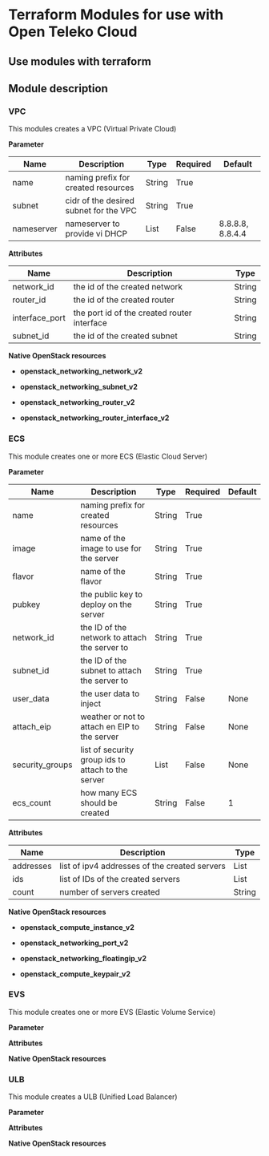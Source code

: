 # Terraform Modules for use with Open Teleko Cloud

## Use modules with terraform

## Module description

### VPC

This modules creates a VPC (Virtual Private Cloud)

**Parameter**

| Name | Description | Type | Required | Default |
|---|---|---|---|---|
| name | naming prefix for created resources | String | True | |
| subnet | cidr of the desired subnet for the VPC | String | True | |
| nameserver | nameserver to provide vi DHCP | List | False | 8.8.8.8, 8.8.4.4 |

**Attributes**

| Name | Description | Type |
|---|---|---|
| network\_id | the id of the created network | String |
| router\_id | the id of the created router | String |
| interface\_port| the port id of the created router interface | String |
| subnet\_id | the id of the created subnet | String |

**Native OpenStack resources**

* **openstack\_networking_network\_v2**

* **openstack\_networking_subnet\_v2**

* **openstack\_networking_router\_v2**

* **openstack\_networking_router\_interface\_v2**

### ECS

This module creates one or more ECS (Elastic Cloud Server)

**Parameter**

| Name | Description | Type | Required | Default |
|---|---|---|---|---|
| name | naming prefix for created resources | String | True | |
| image | name of the image to use for the server| String |True | |
| flavor | name of the flavor | String | True | |
| pubkey | the public key to deploy on the server | String | True| |
| network\_id | the ID of the network to attach the server to | String |True | |
| subnet\_id | the ID of the subnet to attach the server to | String | True |
| user\_data | the user data to inject | String | False | None |
| attach\_eip | weather or not to attach en EIP to the server | String |False | None |
| security\_groups | list of security group ids to attach to the server | List | False | None |
| ecs\_count | how many ECS should be created| String | False | 1 |

**Attributes**

| Name | Description | Type |
|---|---|---|
| addresses | list of ipv4 addresses of the created servers | List |
| ids | list of IDs of the created servers | List |
| count | number of servers created | String |

**Native OpenStack resources**

* **openstack\_compute\_instance\_v2**

* **openstack\_networking\_port\_v2**

* **openstack\_networking\_floatingip\_v2**

* **openstack\_compute\_keypair\_v2**

### EVS

This module creates one or more EVS (Elastic Volume Service)

**Parameter**

**Attributes**

**Native OpenStack resources**

### ULB

This module creates a ULB (Unified Load Balancer)

**Parameter**

**Attributes**

**Native OpenStack resources**
